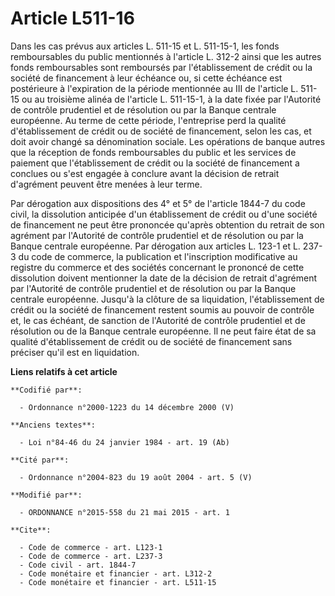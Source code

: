 # Article L511-16

Dans les cas prévus aux articles L. 511-15 et L. 511-15-1, les fonds remboursables du public mentionnés à l'article L. 312-2
ainsi que les autres fonds remboursables sont remboursés par l'établissement de crédit ou la société de financement à leur
échéance ou, si cette échéance est postérieure à l'expiration de la période mentionnée au III de l'article L. 511-15 ou au
troisième alinéa de l'article L. 511-15-1, à la date fixée par l'Autorité de contrôle prudentiel et de résolution ou par la
Banque centrale européenne. Au terme de cette période, l'entreprise perd la qualité d'établissement de crédit ou de société
de financement, selon les cas, et doit avoir changé sa dénomination sociale. Les opérations de banque autres que la réception
de fonds remboursables du public et les services de paiement que l'établissement de crédit ou la société de financement a
conclues ou s'est engagée à conclure avant la décision de retrait d'agrément peuvent être menées à leur terme. 

Par dérogation aux dispositions des 4° et 5° de l'article 1844-7 du code civil, la dissolution anticipée d'un établissement
de crédit ou d'une société de financement ne peut être prononcée qu'après obtention du retrait de son agrément par l'Autorité
de contrôle prudentiel et de résolution ou par la Banque centrale européenne. Par dérogation aux articles L. 123-1 et L.
237-3 du code de commerce, la publication et l'inscription modificative au registre du commerce et des sociétés concernant le
prononcé de cette dissolution doivent mentionner la date de la décision de retrait d'agrément par l'Autorité de contrôle
prudentiel et de résolution ou par la Banque centrale européenne. Jusqu'à la clôture de sa liquidation, l'établissement de
crédit ou la société de financement restent soumis au pouvoir de contrôle et, le cas échéant, de sanction de l'Autorité de
contrôle prudentiel et de résolution ou de la Banque centrale européenne. Il ne peut faire état de sa qualité d'établissement
de crédit ou de société de financement sans préciser qu'il est en liquidation.

**Liens relatifs à cet article**

	**Codifié par**:

	  - Ordonnance n°2000-1223 du 14 décembre 2000 (V)

	**Anciens textes**:

	  - Loi n°84-46 du 24 janvier 1984 - art. 19 (Ab)

	**Cité par**:

	  - Ordonnance n°2004-823 du 19 août 2004 - art. 5 (V)

	**Modifié par**:

	  - ORDONNANCE n°2015-558 du 21 mai 2015 - art. 1

	**Cite**:

	  - Code de commerce - art. L123-1
	  - Code de commerce - art. L237-3
	  - Code civil - art. 1844-7
	  - Code monétaire et financier - art. L312-2
	  - Code monétaire et financier - art. L511-15
